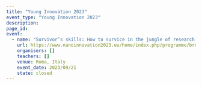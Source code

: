 ```yaml
---
title: "Young Innovation 2023"
event_type: "Young Innovation 2023"
description: 
page_id: 
event:
  - name: "Survivor’s skills: How to survice in the jungle of research (II) - Do I have the transferable skills to successfully develop my research career?"
    url: https://www.nanoinnovation2023.eu/home/index.php/programme/breakout-sessions
    organisers: []
    teachers: []
    venue: Roma, Italy
    event_date: 2023/09/21
    state: closed
---
```




